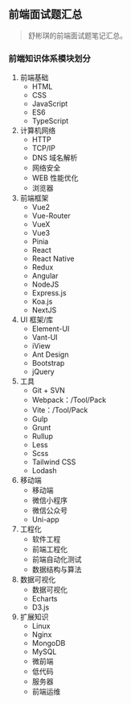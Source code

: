 <!--
 * @Author: Shu Binqi
 * @Date: 2023-02-28 18:37:33
 * @LastEditors: Shu Binqi
 * @LastEditTime: 2023-03-01 12:52:13
 * @Description: 前端面试题汇总
 * @Version: 1.0.0
 * @FilePath: \interviewQuestions\README.md
-->

## 前端面试题汇总

> 舒彬琪的前端面试题笔记汇总。

### 前端知识体系模块划分

1. 前端基础
   - HTML
   - CSS
   - JavaScript
   - ES6
   - TypeScript
2. 计算机网络
   - HTTP
   - TCP/IP
   - DNS 域名解析
   - 网络安全
   - WEB 性能优化
   - 浏览器
3. 前端框架
   - Vue2
   - Vue-Router
   - VueX
   - Vue3
   - Pinia
   - React
   - React Native
   - Redux
   - Angular
   - NodeJS
   - Express.js
   - Koa.js
   - NextJS
4. UI 框架/库
   - Element-UI
   - Vant-UI
   - iView
   - Ant Design
   - Bootstrap
   - jQuery
5. 工具
   - Git + SVN
   - Webpack：/Tool/Pack
   - Vite：/Tool/Pack
   - Gulp
   - Grunt
   - Rullup
   - Less
   - Scss
   - Tailwind CSS
   - Lodash
6. 移动端
   - 移动端
   - 微信小程序
   - 微信公众号
   - Uni-app
7. 工程化
   - 软件工程
   - 前端工程化
   - 前端自动化测试
   - 数据结构与算法
8. 数据可视化
   - 数据可视化
   - Echarts
   - D3.js
9. 扩展知识
   - Linux
   - Nginx
   - MongoDB
   - MySQL
   - 微前端
   - 低代码
   - 服务器
   - 前端运维
